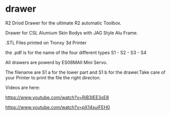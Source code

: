 # drawer
R2 Driod Drawer for the ultimate R2 automatic Toolbox.

Drawer for CSL Alumium Skin Bodys with JAG Style Alu Frame.

.STL Files printed on Tronxy 3d Printer

the .pdf is for the name of the four different types
S1 - S2 - S3 - S4

All drawers are powerd by ES08MAII Mini Servo.

The filename are S1 a for the lower part and S1 b for the drawer.Take care of your Printer to print the file the right directon.


Videos are here:

https://www.youtube.com/watch?v=RjB3IEE3xE8

https://www.youtube.com/watch?v=pX14suiFEH0



